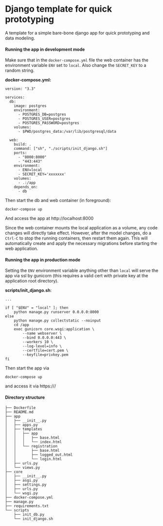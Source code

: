 # Django template for quick prototyping

A template for a simple bare-bone django app for quick prototyping and data modeling.

#### Running the app in development mode

Make sure that in the `docker-compose.yml` file the web container has the environment variable `ENV` set to `local`.
Also change the `SECRET_KEY` to a random string.

**docker-compose.yml:**
```shell
version: "3.3"

services:
  db:
    image: postgres
    environment:
      - POSTGRES_DB=postgres
      - POSTGRES_USER=postgres
      - POSTGRES_PASSWORD=postgres
    volumes:
      - $PWD/postgres_data:/var/lib/postgresql/data

  web:
    build: .
    command: ["sh", "./scripts/init_django.sh"]
    ports:
      - "8000:8000"
      - "443:443"
    environment:
      - ENV=local
      - SECRET_KEY='xxxxxxx'
    volumes:
      - .:/app
    depends_on:
      - db
```

Then start the db and web container (in foreground):
```shell
docker-compose up
```
And access the app at http://localhost:8000

Since the web container mounts the local application as a volume, any code changes will directly take effect. 
However, after the model changes, do a ```Ctrl-C``` to stop the running containers, then restart them again. This will automatically create and apply the necessary migrations before starting the web application.

#### Running the app in production mode
Setting the `ENV` environment variable anything other than `local` will serve the app via ssl by gunicorn (this requires a valid cert with private key at the application root directory). 

**scripts/init_django.sh**:
```shell
...

if [ "$ENV" = "local" ]; then
    python manage.py runserver 0.0.0.0:8000
else
    python manage.py collectstatic --noinput
    cd /app
    exec gunicorn core.wsgi:application \
        --name webserver \
        --bind 0.0.0.0:443 \
        --workers 10 \
        --log-level=info \
        --certfile=cert.pem \
        --keyfile=privkey.pem
fi
```
Then start the app via
```shell
docker-compose up
```
and access it via https://<your-cert-matching-dns-entry-pointing-to-your-machine>/ 

#### Directory structure
```shell
├── Dockerfile
├── README.md
├── app
│   ├── __init__.py
│   ├── apps.py
│   ├── templates
│   │   ├── app
│   │   │   ├── base.html
│   │   │   └── index.html
│   │   └── registration
│   │       ├── base.html
│   │       ├── logged_out.html
│   │       └── login.html
│   ├── urls.py
│   └── views.py
├── core
│   ├── __init__.py
│   ├── asgi.py
│   ├── settings.py
│   ├── urls.py
│   └── wsgi.py
├── docker-compose.yml
├── manage.py
├── requirements.txt
└── scripts
    ├── init_db.py
    └── init_django.sh
```
